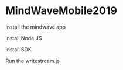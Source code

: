 # MindWaveMobile2019

Install the mindwave app

install Node.JS

install SDK

Run the writestream.js